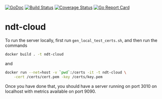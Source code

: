 [![GoDoc](https://godoc.org/github.com/m-lab/ndt-cloud?status.svg)](https://godoc.org/github.com/m-lab/ndt-cloud) [![Build Status](https://travis-ci.org/m-lab/ndt-cloud.svg?branch=master)](https://travis-ci.org/m-lab/ndt-cloud) [![Coverage Status](https://coveralls.io/repos/github/m-lab/ndt-cloud/badge.svg?branch=master)](https://coveralls.io/github/m-lab/ndt-cloud?branch=master) [![Go Report Card](https://goreportcard.com/badge/github.com/m-lab/ndt-cloud)](https://goreportcard.com/report/github.com/m-lab/ndt-cloud)

# ndt-cloud

To run the server locally, first run `gen_local_test_certs.sh`, and then run the
commands
```bash
docker build . -t ndt-cloud
```
and
```bash
docker run --net=host -v `pwd`:/certs -it -t ndt-cloud \
    -cert /certs/cert.pem -key /certs/key.pem
```

Once you have done that, you should have a server running on port 3010 on
localhost with metrics available on port 9090.
